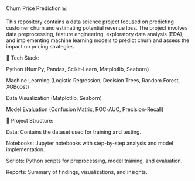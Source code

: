 Churn Price Prediction 📊

This repository contains a data science project focused on predicting customer churn and estimating potential revenue loss. The project involves data preprocessing, feature engineering, exploratory data analysis (EDA), and implementing machine learning models to predict churn and assess the impact on pricing strategies.

🔧 Tech Stack:

Python (NumPy, Pandas, Scikit-Learn, Matplotlib, Seaborn)

Machine Learning (Logistic Regression, Decision Trees, Random Forest, XGBoost)

Data Visualization (Matplotlib, Seaborn)

Model Evaluation (Confusion Matrix, ROC-AUC, Precision-Recall)

📁 Project Structure:

Data: Contains the dataset used for training and testing.

Notebooks: Jupyter notebooks with step-by-step analysis and model implementation.

Scripts: Python scripts for preprocessing, model training, and evaluation.

Reports: Summary of findings, visualizations, and insights.
